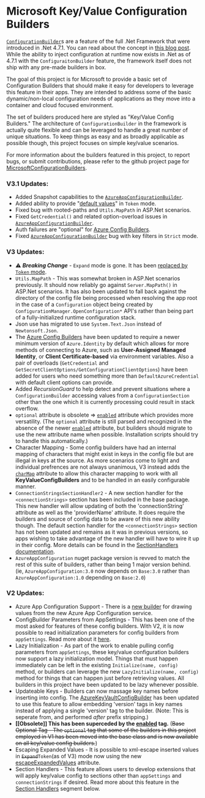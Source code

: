 # Microsoft Key/Value Configuration Builders

[`ConfigurationBuilder`](https://docs.microsoft.com/en-us/dotnet/api/system.configuration.configurationbuilder?view=netframework-4.7.1)s are a feature of the full .Net Framework that were introduced in .Net 4.7.1. You can read about the concept in [this blog post](http://jeffreyfritz.com/2017/11/modern-configuration-for-asp-net-4-7-1-with-configurationbuilders/). While the ability to inject configuration at runtime now exists in .Net as of 4.7.1 with the `ConfiguraitonBuilder` feature, the framework itself does not ship with any pre-made builders in box.

The goal of this project is for Microsoft to provide a basic set of Configuration Builders that should make it easy for developers to leverage this feature in their apps. They are intended to address some of the basic dynamic/non-local configuration needs of applications as they move into a container and cloud focused environment.

The set of builders produced here are styled as "Key/Value Config Builders." The architecture of `ConfigurationBuilder` in the framework is actually quite flexible and can be leveraged to handle a great number of unique situations. To keep things as easy and as broadly applicable as possible though, this project focuses on simple key/value scenarios.

For more information about the builders featured in this project, to report bugs, or submit contributions, please refer to the github project page for [MicrosoftConfigurationBuilders](https://github.com/aspnet/MicrosoftConfigurationBuilders/).


### V3.1 Updates:
  * Added Snapshot capabilities to the [`AzureAppConfigurationBuilder`](https://github.com/aspnet/MicrosoftConfigurationBuilders/blob/main/docs/KeyValueConfigBuilders.md#azureappconfigurationbuilder).
  * Added ability to provide "[default values](https://github.com/aspnet/MicrosoftConfigurationBuilders/blob/main/docs/KeyValueConfigBuilders.md#tokenPattern)" in `Token` mode.
  * Fixed bug with rooted-paths and `Utils.MapPath` in ASP.Net scenarios.
  * Fixed `GetCredential()` and related option-overload issues in [`AzureAppConfigurationBuilder`](https://github.com/aspnet/MicrosoftConfigurationBuilders/blob/main/docs/KeyValueConfigBuilders.md#azureappconfigurationbuilder).
  * Auth failures are "optional" for [Azure Config Builders](https://github.com/aspnet/MicrosoftConfigurationBuilders/blob/main/docs/KeyValueConfigBuilders.md#azure-config-builders).
  * Fixed [`AzureAppConfigurationBuilder`](https://github.com/aspnet/MicrosoftConfigurationBuilders/blob/main/docs/KeyValueConfigBuilders.md#azureappconfigurationbuilder) bug with key filters in `Strict` mode.

### V3 Updates:
  * :warning: ***Breaking Change*** - `Expand` mode is gone. It has been [replaced by `Token` mode](https://github.com/aspnet/MicrosoftConfigurationBuilders/blob/main/docs/KeyValueConfigBuilders.md#mode).
  * `Utils.MapPath` - This was somewhat broken in ASP.Net scenarios previously. It should now reliably go against `Server.MapPath()` in ASP.Net scenarios. It has also been updated to fall back against the directory of the config file being processed when resolving the app root in the case of a `Configuration` object being created by `ConfigurationManager.OpenConfiguration*` API's rather than being part of a fully-initialized runtime configuration stack.
  * Json use has migrated to use `System.Text.Json` instead of `Newtonsoft.Json`.
  * The [Azure Config Builders](https://github.com/aspnet/MicrosoftConfigurationBuilders/blob/main/docs/KeyValueConfigBuilders.md#azure-config-builders) have been updated to require a newer minimum version of `Azure.Identity` by default which allows for more methods of connecting to Azure, such as **User-Assigned Managed Identity**, or **Client Certificate-based** via environment variables. Also a pair of overloads (`GetCredential` and `GetSecretClientOptions/GetConfigurationClientOptions`) have been added for users who need something more than `DefaultAzureCredential` with default client options can provide.
  * Added *RecursionGuard* to help detect and prevent situations where a `ConfigurationBuilder` accessing values from a `ConfigurationSection` other than the one which it is currently processing could result in stack overflow.
  * `optional` attribute is obsolete => [`enabled`](https://github.com/aspnet/MicrosoftConfigurationBuilders/blob/main/docs/KeyValueConfigBuilders.md#enabled) attribute which provides more versatility. (The `optional` attribute is still parsed and recognized in the absence of the newer [`enabled`](https://github.com/aspnet/MicrosoftConfigurationBuilders/blob/main/docs/KeyValueConfigBuilders.md#enabled) attribute, but builders should migrate to use the new attribute name when possible. Installation scripts should try to handle this automatically.)
  * Character Mapping - Some config builders have had an internal mapping of characters that might exist in keys in the config file but are illegal in keys at the source. As more scenarios come to light and individual prefrences are not always unanimous, V3 instead adds the [`charMap`](https://github.com/aspnet/MicrosoftConfigurationBuilders/blob/main/docs/KeyValueConfigBuilders.md#charmap) attribute to allow this character mapping to work with all **KeyValueConfigBuilders** and to be handled in an easily configurable manner.
  * `ConnectionStringsSectionHandler2` - A new section handler for the `<connectionStrings>` section has been included in the base package. This new handler will allow updating of both the 'connectionString' attribute as well as the 'providerName' attribute. It does require the builders and source of config data to be aware of this new ability though. The default section handler for the `<connectionStrings>` section has not been updated and remains as it was in previous versions, so apps wishing to take advantage of the new handler will have to wire it up in their config. More details can be found in the [SectionHandlers documentation](https://github.com/aspnet/MicrosoftConfigurationBuilders/blob/main/docs/SetionHandlers.md#ConnectionStringsSectionHandler2).
  * `AzureAppConfiguration` nuget package version is revved to match the rest of this suite of builders, rather than being 1 major version behind. (ie, `AzureAppConfiguration:3.0` now depends on `Base:3.0` rather than `AzureAppConfiguration:1.0` depending on `Base:2.0`)

### V2 Updates:
  * Azure App Configuration Support - There is a [new builder](https://github.com/aspnet/MicrosoftConfigurationBuilders/blob/main/docs/KeyValueConfigBuilders.md#azureappconfigurationbuilder) for drawing values from the new Azure App Configuration service.
  * ConfigBuilder Parameters from AppSettings - This has been one of the most asked for features of these config builders. With V2, it is now possible to read initialization parameters for config builders from `appSettings`. Read more about it [here](https://github.com/aspnet/MicrosoftConfigurationBuilders/blob/main/docs/KeyValueConfigBuilders.md#appsettings-parameters).
  * Lazy Initialization - As part of the work to enable pulling config parameters from `appSettings`, these key/value configuration builders now support a lazy initialization model. Things that must happen immediately can be left in the existing `Initialize(name, config)` method, or builders can leverage the new `LazyInitialize(name, config)` method for things that can happen just before retrieving values. All builders in this project have been updated to be lazy whenever possible.
  * Updateable Keys - Builders can now massage key names before inserting into config. The [AzureKeyVaultConfigBuilder](https://github.com/aspnet/MicrosoftConfigurationBuilders/blob/main/docs/KeyValueConfigBuilders.md#azurekeyvaultconfigbuilder) has been updated to use this feature to allow embedding 'version' tags in key names instead of applying a single 'version' tag to the builder.  (Note: This is seperate from, and performed *after* prefix stripping.)
  * **[[Obsolete]] This has been superceded by the [enabled](https://github.com/aspnet/MicrosoftConfigurationBuilders/blob/main/docs/KeyValueConfigBuilders.md#enabled) tag.** (~~Base Optional Tag - The `optional` tag that some of the builders in this project employed in V1 has been moved into the base class and is now available on all key/value config builders.~~)
  * Escaping Expanded Values - It is possible to xml-escape inserted values in ~~`Expand`~~`Token`(as of V3) mode now using the new [escapeExpandedValues](#escapeexpandedvalues) attribute.
  * Section Handlers - This feature allows users to develop extensions that will apply key/value config to sections other than `appSettings` and `connectionStrings` if desired. Read more about this feature in the [Section Handlers](https://github.com/aspnet/MicrosoftConfigurationBuilders/blob/main/docs/SectionHandlers.md) segment below.
